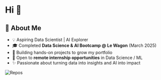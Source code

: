 # Hi 👋  

## 🚀 About Me
- 💡 Aspiring Data Scientist | AI Explorer
- 🎓 Completed **Data Science & AI Bootcamp @ Le Wagon** (March 2025)  
- 🌱 Building hands-on projects to grow my portfolio  
- 🔭 Open to **remote internship opportunities** in Data Science / ML  
- ✨ Passionate about turning data into insights and AI into impact

  
![Repos](https://img.shields.io/badge/Project%20count-20-brightgreen)
